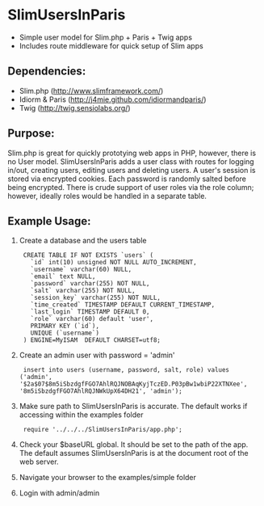 SlimUsersInParis
=====

- Simple user model for Slim.php + Paris + Twig apps
- Includes route middleware for quick setup of Slim apps

## Dependencies:
* Slim.php (http://www.slimframework.com/)
* Idiorm & Paris (http://j4mie.github.com/idiormandparis/)
* Twig (http://twig.sensiolabs.org/)

## Purpose:

Slim.php is great for quickly prototying web apps in PHP, however, there is no User model. SlimUsersInParis adds a user class with routes for logging in/out, creating users, editing users and deleting users. A user's session is stored via encrypted cookies. Each password is randomly salted before being encrypted. There is crude support of user roles via the role column; however, ideally roles would be handled in a separate table.

## Example Usage:

1. Create a database and the users table

        CREATE TABLE IF NOT EXISTS `users` (
          `id` int(10) unsigned NOT NULL AUTO_INCREMENT,
          `username` varchar(60) NULL,
          `email` text NULL,
          `password` varchar(255) NOT NULL,
          `salt` varchar(255) NOT NULL,
          `session_key` varchar(255) NOT NULL,
          `time_created` TIMESTAMP DEFAULT CURRENT_TIMESTAMP,
          `last_login` TIMESTAMP DEFAULT 0,
          `role` varchar(60) default 'user',
          PRIMARY KEY (`id`),
          UNIQUE (`username`)
        ) ENGINE=MyISAM  DEFAULT CHARSET=utf8;

2. Create an admin user with password = 'admin'

        insert into users (username, password, salt, role) values ('admin', '$2a$07$8m5iSbzdgfFGO7AhlRQJNOBAqKyjTczED.P03pBw1wbiP22XTNXee', '8m5iSbzdgfFGO7AhlRQJNWkUpX64DH21', 'admin');

3. Make sure path to SlimUsersInParis is accurate. The default works if accessing within the examples folder

        require '../../../SlimUsersInParis/app.php';

4. Check your $baseURL global. It should be set to the path of the app. The default assumes SlimUsersInParis is at the document root of the web server.

5. Navigate your browser to the examples/simple folder

6. Login with admin/admin

